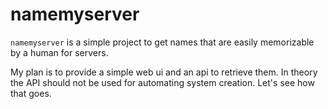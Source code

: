 # namemyserver

`namemyserver` is a simple project to get names that are easily memorizable by a human for servers.

My plan is to provide a simple web ui and an api to retrieve them. In theory the API should not be used for
automating system creation. Let's see how that goes.
